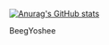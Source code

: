 

[![Anurag's GitHub stats](https://github-readme-stats.vercel.app/api?username=BeegYoshee&theme=nightowl)](https://github.com/anuraghazra/github-readme-stats)

BeegYoshee
